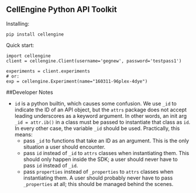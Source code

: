 CellEngine Python API Toolkit
-----

Installing:
```
pip install cellengine
```

Quick start:

```
import cellengine
client = cellengine.Client(username='gegnew', password='testpass1')

experiments = client.experiments
# or:
exp = cellengine.Experiment(name="160311-96plex-4dye")
```

##Developer Notes
- `id` is a python builtin, which causes some confusion. We use `_id` to indicate
the ID of an API object, but the `attrs` package does not accept leading
underscores as a keyword argument. In other words, an init arg `_id = attr.ib()` in a
class must be passed to instantiate that class as `id`. In every other case,
the variable `_id` should be used. Practically, this means:
    - pass `_id` to functions that take an ID as an argument. This is the only
      situation a user should encounter.
    - pass `id` instead of `_id` to `attrs` classes when instantiating them.
      This should only happen inside the SDK; a user should never have to pass
      `id` instead of `_id`.
    - pass `properties` instead of `_properties` to `attrs` classes when
      instantiating them. A user should probably never have to pass
      `_properties` at all; this should be managed behind the scenes.

